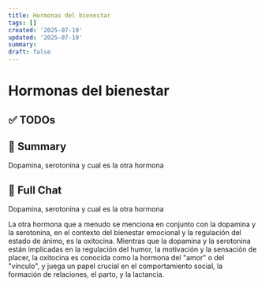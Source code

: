 ```yaml
---
title: Hormonas del bienestar
tags: []
created: '2025-07-19'
updated: '2025-07-19'
summary:
draft: false
---
```


# Hormonas del bienestar

## ✅ TODOs


## 📌 Summary
Dopamina, serotonina y cual es la otra hormona

## 🧠 Full Chat


Dopamina, serotonina y cual es la otra hormona

La otra hormona que a menudo se menciona en conjunto con la dopamina y la serotonina, en el contexto del bienestar emocional y la regulación del estado de ánimo, es la oxitocina. Mientras que la dopamina y la serotonina están implicadas en la regulación del humor, la motivación y la sensación de placer, la oxitocina es conocida como la hormona del "amor" o del "vínculo", y juega un papel crucial en el comportamiento social, la formación de relaciones, el parto, y la lactancia.
